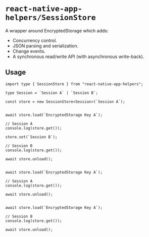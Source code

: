 # `react-native-app-helpers/SessionStore`

A wrapper around EncryptedStorage which adds:

- Concurrency control.
- JSON parsing and serialization.
- Change events.
- A synchronous read/write API (with asynchronous write-back).

## Usage

```tsx
import type { SessionStore } from "react-native-app-helpers";

type Session = `Session A` | `Session B`;

const store = new SessionStore<Session>(`Session A`);


await store.load(`EncryptedStorage Key A`);

// Session A
console.log(store.get());

store.set(`Session B`);

// Session B
console.log(store.get());

await store.unload();


await store.load(`EncryptedStorage Key A`);

// Session A
console.log(store.get());

await store.unload();


await store.load(`EncryptedStorage Key A`);

// Session B
console.log(store.get());

await store.unload();
```
